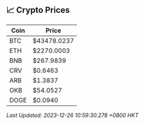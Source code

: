 ## 📈 Crypto Prices

| Coin | Price |
| ---- | ----- |
| BTC | $43478.0237 |
| ETH | $2270.0003 |
| BNB | $267.9839 |
| CRV | $0.6463 |
| ARB | $1.3837 |
| OKB | $54.0527 |
| DOGE | $0.0940 |

_Last Updated: 2023-12-26 10:59:30.278 +0800 HKT_